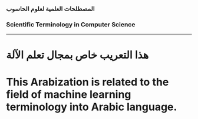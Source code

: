 ### المصطلحات العلمية لعلوم الحاسوب
### Scientific Terminology in Computer Science
----------------------------------------------


# هذا التعريب خاص بمجال تعلم الآلة 
# This Arabization is related to the field of machine learning terminology into Arabic language.
